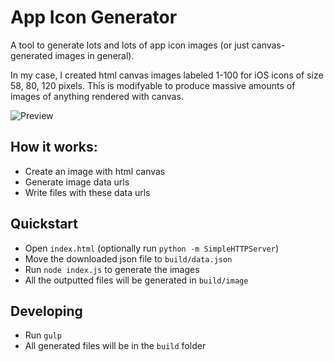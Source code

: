 App Icon Generator
==================

A tool to generate lots and lots of app icon images (or just canvas-generated images in general).

In my case, I created html canvas images labeled 1-100 for iOS icons of size 58, 80, 120 pixels. This is modifyable to produce massive amounts of images of anything rendered with canvas.

![Preview](https://cloud.githubusercontent.com/assets/744973/3868146/07cfba6a-2026-11e4-8693-87106ee6f2cb.png)

## How it works:

- Create an image with html canvas
- Generate image data urls
- Write files with these data urls

## Quickstart

- Open `index.html` (optionally run `python -m SimpleHTTPServer`)
- Move the downloaded json file to `build/data.json`
- Run `node index.js` to generate the images
- All the outputted files will be generated in `build/image`

## Developing

- Run `gulp`
- All generated files will be in the `build` folder